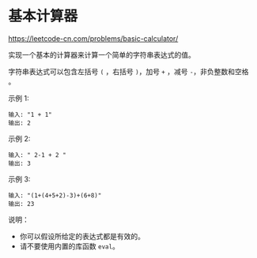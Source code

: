 # 基本计算器

https://leetcode-cn.com/problems/basic-calculator/

实现一个基本的计算器来计算一个简单的字符串表达式的值。

字符串表达式可以包含左括号 `(` ，右括号 `)`，加号 `+` ，减号 `-`，非负整数和空格 ` ` 。

示例 1:

```
输入: "1 + 1"
输出: 2
```

示例 2:

```
输入: " 2-1 + 2 "
输出: 3
```

示例 3:

```
输入: "(1+(4+5+2)-3)+(6+8)"
输出: 23
```

说明：

- 你可以假设所给定的表达式都是有效的。
- 请不要使用内置的库函数 `eval`。
